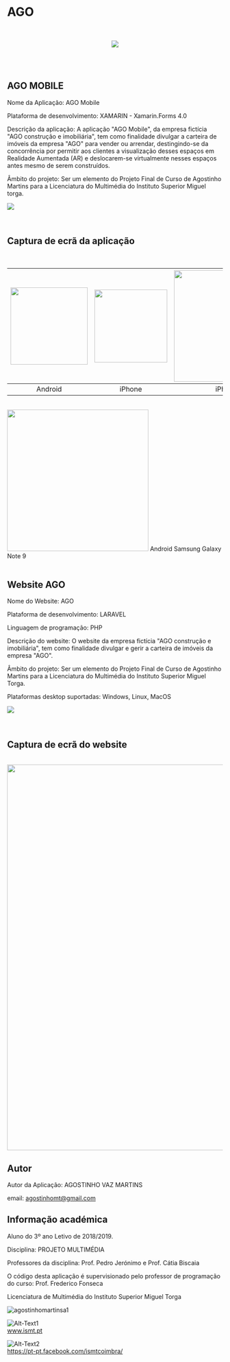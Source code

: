 # AGO
<br>
<p align="center">
  <img src="http://agostinhomartins.com/work/logoAgo27.png">
</p>
<br><br>

## AGO MOBILE

Nome da Aplicação: AGO Mobile

Plataforma de desenvolvimento: XAMARIN - Xamarin.Forms 4.0

Descrição da aplicação: A aplicação "AGO Mobile", da empresa fictícia "AGO construção e imobiliária", tem como finalidade divulgar a carteira de imóveis da empresa "AGO" para vender ou arrendar, destingindo-se da concorrência por permitir aos clientes a visualização desses espaços em Realidade Aumentada (AR) e deslocarem-se virtualmente nesses espaços antes mesmo de serem construídos.

Âmbito do projeto: Ser um elemento do Projeto Final de Curso de Agostinho Martins para a Licenciatura do Multimédia do Instituto Superior Miguel torga.

<p><img src="http://agostinhomartins.com/work/xamarin1.png"></p>

<br>

## Captura de ecrã da aplicação

<br>

| <img src="http://agostinhomartins.com/work/a1.png" width="180px"/>  | <img src="http://agostinhomartins.com/work/AgoMobile-iPhoneSE-2.png" width="170px"/> | <img src="http://agostinhomartins.com/work/IMG_0004-2.jpg" width="260px"/> |
  |:---:|:---:|:---:|
  | Android | iPhone | iPhone 7 |
<br>
  <img src="http://agostinhomartins.com/work/IMG_1236-c.jpg" width="330px"/> 
  Android Samsung Galaxy Note 9

<br>
<br>

## Website AGO

Nome do Website: AGO

Plataforma de desenvolvimento: LARAVEL

Linguagem de programação: PHP

Descrição do website: O website da empresa fictícia "AGO construção e imobiliária", tem como finalidade divulgar e gerir a carteira de imóveis da empresa "AGO".

Âmbito do projeto: Ser um elemento do Projeto Final de Curso de Agostinho Martins para a Licenciatura do Multimédia do Instituto Superior Miguel Torga.

Plataformas desktop suportadas: Windows, Linux, MacOS

<p><img src="https://laravel.com/assets/img/components/logo-laravel.svg"></p>

<br>

## Captura de ecrã do website

<br>

<img src="http://agostinhomartins.com/work/website4-c.png" width="900px"/>
<br>


## Autor

Autor da Aplicação: AGOSTINHO VAZ MARTINS

email: agostinhomt@gmail.com


## Informação académica

Aluno do 3º ano Letivo de 2018/2019.

Disciplina: PROJETO MULTIMÉDIA 

Professores da disciplina: Prof. Pedro Jerónimo e Prof. Cátia Biscaia

O código desta aplicação é supervisionado pelo professor de programação do curso: Prof. Frederico Fonseca


Licenciatura de Multimédia do Instituto Superior Miguel Torga


![agostinhomartinsa1](https://user-images.githubusercontent.com/29103322/26978908-ff387336-4d24-11e7-9787-60c903c6a018.png)

![Alt-Text1](https://user-images.githubusercontent.com/29103322/26978640-26fc2210-4d24-11e7-94cd-9b0837479be7.jpg)<br/>
www.ismt.pt

![Alt-Text2](https://user-images.githubusercontent.com/29103322/26978860-cfe14ff4-4d24-11e7-8c47-67a57fe60c76.jpg) <br/>
https://pt-pt.facebook.com/ismtcoimbra/
